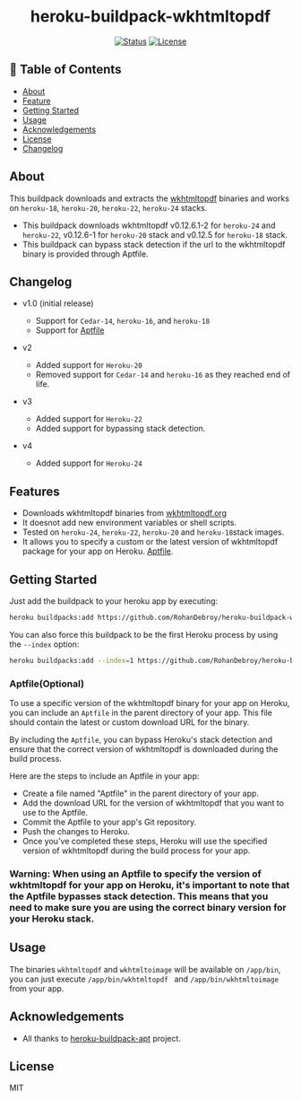 <h1 align="center">heroku-buildpack-wkhtmltopdf</h3>

<div align="center">

[![Status](https://img.shields.io/badge/status-active-success.svg)]()
[![License](https://img.shields.io/badge/license-MIT-blue.svg)](/LICENSE)

</div>

## 📝 Table of Contents

- [About](#about)
- [Feature](#feature)
- [Getting Started](#getting_started)
- [Usage](#usage)
- [Acknowledgements](#acknowledgement)
- [License](#license)
- [Changelog](#changelog)


##  About <a name = "about"></a>

This buildpack downloads and extracts the
[wkhtmltopdf](https://wkhtmltopdf.org/) binaries and works on `heroku-18`, `heroku-20`, `heroku-22`, `heroku-24` stacks.

- This buildpack downloads wkhtmltopdf v0.12.6.1-2 for `heroku-24` and `heroku-22`, v0.12.6-1 for `heroku-20` stack and v0.12.5 for `heroku-18` stack.
- This buildpack can bypass stack detection if the url to the wkhtmltopdf binary is provided through Aptfile.

## Changelog <a name = "changelog"></a>
- v1.0 (initial release)
  - Support for `Cedar-14`, `heroku-16`,  and `heroku-18`
  - Support for [Aptfile](#aptfile)

- v2
    - Added support for `Heroku-20`
    - Removed support for `Cedar-14` and `heroku-16` as they reached end of life.

- v3
    - Added support for `Heroku-22`
    - Added support for bypassing stack detection.

- v4
    - Added support for `Heroku-24`

## Features <a name = "feature"></a>
- Downloads wkhtmltopdf binaries from [wkhtmltopdf.org](http://wkhtmltopdf.org)
- It doesnot add new environment variables or shell scripts.
- Tested on `heroku-24`, `heroku-22`, `heroku-20` and `heroku-18`stack images.
- It allows you to specify a custom or the latest version of wkhtmltopdf package for your app on Heroku. [Aptfile](#aptfile).

## Getting Started <a name = "getting_started"></a>
Just add the buildpack to your heroku app by executing:

```bash
heroku buildpacks:add https://github.com/RohanDebroy/heroku-buildpack-wkhtmltopdf.git
```

You can also force this buildpack to be the first Heroku process by using the
`--index` option:

```bash
heroku buildpacks:add --index=1 https://github.com/RohanDebroy/heroku-buildpack-wkhtmltopdf.git
```
### Aptfile(Optional) <a name="aptfile"></a>
To use a specific version of the wkhtmltopdf binary for your app on Heroku, you can include an `Aptfile` in the parent directory of your app. This file should contain the latest or custom download URL for the binary.

By including the `Aptfile`, you can bypass Heroku's stack detection and ensure that the correct version of wkhtmltopdf is downloaded during the build process.

Here are the steps to include an Aptfile in your app:

- Create a file named "Aptfile" in the parent directory of your app.
- Add the download URL for the version of wkhtmltopdf that you want to use to the Aptfile.
- Commit the Aptfile to your app's Git repository.
- Push the changes to Heroku.
- Once you've completed these steps, Heroku will use the specified version of wkhtmltopdf during the build process for your app.

### Warning: When using an Aptfile to specify the version of wkhtmltopdf for your app on Heroku, it's important to note that the Aptfile bypasses stack detection. This means that you need to make sure you are using the correct binary version for your Heroku stack.

## Usage <a name="usage"></a>

The binaries `wkhtmltopdf` and `wkhtmltoimage` will be available on `/app/bin`,
you can just execute `/app/bin/wkhtmltopdf ` and `/app/bin/wkhtmltoimage`  from your app.


## Acknowledgements <a name = "acknowledgement"></a>

- All thanks to [heroku-buildpack-apt](https://github.com/ddollar/heroku-buildpack-apt) project.

## License <a name="license"></a>
MIT
